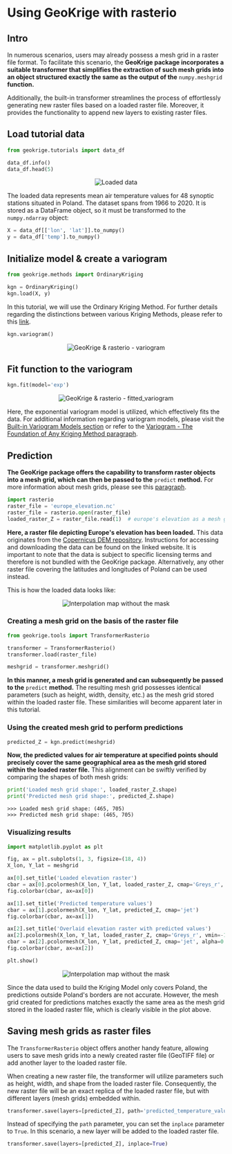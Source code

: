 # Using GeoKrige with rasterio

## Intro

In numerous scenarios, users may already possess a mesh grid in a raster file format. To facilitate this scenario, the 
**GeoKrige package incorporates a suitable transformer that simplifies the extraction of such mesh grids into an object 
structured exactly the same as the output of the** `numpy.meshgrid` **function.**

Additionally, the built-in transformer streamlines the process of effortlessly generating new raster files based on a 
loaded raster file. Moreover, it provides the functionality to append new layers to existing raster files.

## Load tutorial data
```py
from geokrige.tutorials import data_df

data_df.info()
data_df.head(5)
```

<p align="center">
    <img alt="Loaded data" src="../images/using_geokrige_with_rasterio-loaded_data_info_and_head.png"/>
</p>

The loaded data represents mean air temperature values for 48 synoptic stations situated in Poland. The dataset spans 
from 1966 to 2020. It is stored as a DataFrame object, so it must be transformed to the `numpy.ndarray` object:

```py
X = data_df[['lon', 'lat']].to_numpy()
y = data_df['temp'].to_numpy()
```

## Initialize model & create a variogram
```py
from geokrige.methods import OrdinaryKriging

kgn = OrdinaryKriging()
kgn.load(X, y)
```

In this tutorial, we will use the Ordinary Kriging Method. For further details regarding the distinctions between 
various Kriging Methods, please refer to this [link](kriging_classes_description.md).

```py
kgn.variogram()
```

<p align="center">
    <img alt="GeoKrige & rasterio - variogram" src="../images/using_geokrige_with_rasterio-variogram.png"/>
</p>

## Fit function to the variogram

```py
kgn.fit(model='exp')
```

<p align="center">
    <img alt="GeoKrige & rasterio - fitted_variogram" src="../images/using_geokrige_with_rasterio-fitted_variogram.png"/>
</p>

Here, the exponential variogram model is utilized, which effectively fits the data. For additional information regarding 
variogram models, please visit the [Built-in Variogram Models section](built-in_variogram_models.md) or refer to the 
[Variogram - The Foundation of Any Kriging Method paragraph](getting_started.md#variogram-the-foundation-of-any-kriging-method).

## Prediction

**The GeoKrige package offers the capability to transform raster objects into a mesh grid, which can then be passed to 
the** `predict` **method.** For more information about mesh grids, please see this [paragraph](getting_started.md/#using-the-kriging-model-to-make-predictions).

```py
import rasterio
raster_file = 'europe_elevation.nc'
raster_file = rasterio.open(raster_file)
loaded_raster_Z = raster_file.read(1)  # europe's elevation as a mesh grid
```

**Here, a raster file depicting Europe's elevation has been loaded.** This data originates from the [Copernicus DEM repository](https://spacedata.copernicus.eu/collections/copernicus-digital-elevation-model). 
Instructions for accessing and downloading the data can be found on the linked website. It is important to note that the 
data is subject to specific licensing terms and therefore is not bundled with the GeoKrige package. Alternatively, any 
other raster file covering the latitudes and longitudes of Poland can be used instead.

This is how the loaded data looks like:

<p align="center">
    <img alt="Interpolation map without the mask" src="../images/using_geokrige_with_rasterio-loaded_raster_data.png"/>
</p>



### Creating a mesh grid on the basis of the raster file

```py
from geokrige.tools import TransformerRasterio

transformer = TransformerRasterio()
transformer.load(raster_file)

meshgrid = transformer.meshgrid()
```

**In this manner, a mesh grid is generated and can subsequently be passed to the** `predict` **method.** The resulting 
mesh grid possesses identical parameters (such as height, width, density, etc.) as the mesh grid stored within the 
loaded raster file. These similarities will become apparent later in this tutorial.

### Using the created mesh grid to perform predictions

```py
predicted_Z = kgn.predict(meshgrid)
```

**Now, the predicted values for air temperature at specified points should precisely cover the same geographical area as 
the mesh grid stored within the loaded raster file.** This alignment can be swiftly verified by comparing the shapes of 
both mesh grids:

```py
print('Loaded mesh grid shape:', loaded_raster_Z.shape)
print('Predicted mesh grid shape:', predicted_Z.shape)
```

```
>>> Loaded mesh grid shape: (465, 705)
>>> Predicted mesh grid shape: (465, 705)
```

### Visualizing results

```py
import matplotlib.pyplot as plt
```

```py
fig, ax = plt.subplots(1, 3, figsize=(18, 4))
X_lon, Y_lat = meshgrid

ax[0].set_title('Loaded elevation raster')
cbar = ax[0].pcolormesh(X_lon, Y_lat, loaded_raster_Z, cmap='Greys_r', vmin=-1000)
fig.colorbar(cbar, ax=ax[0])

ax[1].set_title('Predicted temperature values')
cbar = ax[1].pcolormesh(X_lon, Y_lat, predicted_Z, cmap='jet')
fig.colorbar(cbar, ax=ax[1])

ax[2].set_title('Overlaid elevation raster with predicted values')
ax[2].pcolormesh(X_lon, Y_lat, loaded_raster_Z, cmap='Greys_r', vmin=-1000)
cbar = ax[2].pcolormesh(X_lon, Y_lat, predicted_Z, cmap='jet', alpha=0.5)
fig.colorbar(cbar, ax=ax[2])

plt.show()
```

<p align="center">
    <img alt="Interpolation map without the mask" src="../images/using_geokrige_with_rasterio-mesh_grids_differences.png"/>
</p>

Since the data used to build the Kriging Model only covers Poland, the predictions outside Poland's borders are not 
accurate. However, the mesh grid created for predictions matches exactly the same area as the mesh grid stored in 
the loaded raster file, which is clearly visible in the plot above.

## Saving mesh grids as raster files

The `TransformerRasterio` object offers another handy feature, allowing users to save mesh grids into a newly created 
raster file (GeoTIFF file) or add another layer to the loaded raster file.

When creating a new raster file, the transformer will utilize parameters such as height, width, and shape from the 
loaded raster file. Consequently, the new raster file will be an exact replica of the loaded raster file, but with 
different layers (mesh grids) embedded within.

```py
transformer.save(layers=[predicted_Z], path='predicted_temperature_values.tif')
```

Instead of specifying the `path` parameter, you can set the `inplace` parameter to `True`. In this scenario, a new layer 
will be added to the loaded raster file.

```py
transformer.save(layers=[predicted_Z], inplace=True)
```
